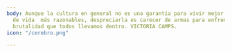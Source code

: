 ```yaml
---
body: Aunque la cultura en general no es una garantía para vivir mejor ni tener planes
  de vida  más razonables, despreciarla es carecer de armas para enfrentarse a la
  brutalidad que todos llevamos dentro. VICTORIA CAMPS.
icon: "/cerebro.png"

---
```

